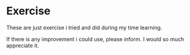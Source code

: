 # Exercise 
These are just exercise i tried and did during my time learning.

If there is any improvement i could use, please inform. I would so much appreciate it.
